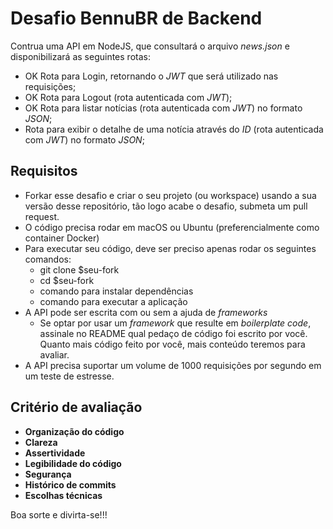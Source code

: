 # Desafio BennuBR de Backend

Contrua uma API em NodeJS, que consultará o arquivo _news.json_ e disponibilizará as seguintes rotas:

- OK Rota para Login, retornando o _JWT_ que será utilizado nas requisições;
- OK Rota para Logout (rota autenticada com _JWT_);
- OK Rota para listar notícias (rota autenticada com _JWT_) no formato _JSON_;
- Rota para exibir o detalhe de uma notícia através do _ID_ (rota autenticada com _JWT_) no formato _JSON_;

## Requisitos
-   Forkar esse desafio e criar o seu projeto (ou workspace) usando a sua versão desse repositório, tão logo acabe o desafio, submeta um pull request.
-   O código precisa rodar em macOS ou Ubuntu (preferencialmente como container Docker)
-   Para executar seu código, deve ser preciso apenas rodar os seguintes comandos:
    -   git clone \$seu-fork
    -   cd \$seu-fork
    -   comando para instalar dependências
    -   comando para executar a aplicação
-   A API pode ser escrita com ou sem a ajuda de _frameworks_
    -   Se optar por usar um _framework_ que resulte em _boilerplate code_, assinale no README qual pedaço de código foi escrito por você. Quanto mais código feito por você, mais conteúdo teremos para avaliar.
-   A API precisa suportar um volume de 1000 requisições por segundo em um teste de estresse.

## Critério de avaliação

-   **Organização do código**
-   **Clareza**
-   **Assertividade**
-   **Legibilidade do código**
-   **Segurança**
-   **Histórico de commits**
-   **Escolhas técnicas**

Boa sorte e divirta-se!!!
